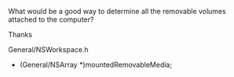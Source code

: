 What would be a good way to determine all the removable volumes attached to the computer?

Thanks

    
General/NSWorkspace.h
- (General/NSArray *)mountedRemovableMedia;
